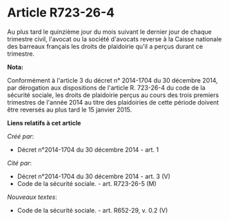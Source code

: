 # Article R723-26-4

Au plus tard le quinzième jour du mois suivant le dernier jour de chaque trimestre civil, l'avocat ou la société d'avocats
reverse à la Caisse nationale des barreaux français les droits de plaidoirie qu'il a perçus durant ce trimestre.

**Nota:**

Conformément à l'article 3 du décret n° 2014-1704 du 30 décembre 2014, par dérogation aux dispositions de l'article R.
723-26-4 du code de la sécurité sociale, les droits de plaidoirie perçus au cours des trois premiers trimestres de l'année
2014 au titre des plaidoiries de cette période doivent être reversés au plus tard le 15 janvier 2015.

**Liens relatifs à cet article**

_Créé par_:

  - Décret n°2014-1704 du 30 décembre 2014 - art. 1

_Cité par_:

  - Décret n°2014-1704 du 30 décembre 2014 - art. 3 (V)
  - Code de la sécurité sociale. - art. R723-26-5 (M)

_Nouveaux textes_:

  - Code de la sécurité sociale. - art. R652-29, v. 0.2 (V)
